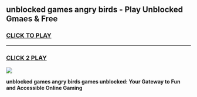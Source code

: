 
## unblocked games angry birds - Play Unblocked Gmaes & Free
<h3>
<a href="https://news.freeplayer.one?title=unblocked_games_angry_birds&ref=23F">CLICK TO PLAY</a></h3>
<hr>

<h3>
<a href="https://news.freeplayer.one?title=unblocked_games_angry_birds&ref=23F">CLICK 2 PLAY</a>
  
</h3>

<a href="https://news.freeplayer.one?title=unblocked_games_angry_birds&ref=23F/"><img src="https://clearcache.store/games.png"></a>


**unblocked games angry birds games unblocked: Your Gateway to Fun and Accessible Online Gaming**
